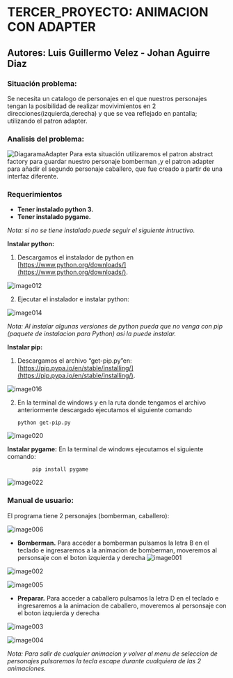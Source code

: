 # TERCER_PROYECTO: ANIMACION CON ADAPTER
## Autores: Luis Guillermo Velez - Johan Aguirre Diaz
### Situación problema:
Se necesita un catalogo de personajes en el que nuestros personajes tengan la posibilidad de realizar movivimientos en 2 direcciones(izquierda,derecha) y que se vea reflejado en pantalla; utilizando el patron adapter.

### Analisis del problema:
![DiagaramaAdapter](imagenesREADME/DiagramaAdapter.png)
Para esta situación utilizaremos el patron abstract factory para guardar nuestro personaje bomberman ,y el patron adapter para añadir el segundo personaje caballero, que fue creado a partir de una interfaz diferente. 


### Requerimientos
* **Tener instalado python 3.**
* **Tener instalado  pygame.**

_Nota: si no se tiene instalado puede seguir el siguiente intructivo._ 


**Instalar python:**
1. Descargamos el instalador de python en [https://www.python.org/downloads/](https://www.python.org/downloads/).

![image012](imagenesREADME/image012.gif)

2. Ejecutar el instalador e instalar python:

![image014](imagenesREADME/image014.gif)


_Nota: Al instalar algunas versiones de python pueda que no venga con pip (paquete de instalacion para Python) asi la puede instalar._

**Instalar pip:**

1. Descargamos el archivo “get-pip.py”en: [https://pip.pypa.io/en/stable/installing/](https://pip.pypa.io/en/stable/installing/).

![image016](imagenesREADME/image016.gif)

2. En la terminal de windows y en la ruta donde tengamos el archivo anteriormente descargado ejecutamos el siguiente comando

       python get-pip.py
     
![image020](imagenesREADME/image020.gif)


**Instalar pygame:**
En la terminal de windows ejecutamos el siguiente comando:

            pip install pygame
            
  ![image022](imagenesREADME/image022.jpg)
            


            
### Manual de usuario:
El programa tiene 2 personajes (bomberman, caballero):

![image006](imagenesREADME/image006.jpg)

* **Bomberman.**
Para acceder a bomberman pulsamos la letra B en el teclado e ingresaremos a la animacion de bomberman, moveremos al personsaje con el boton izquierda y derecha
![image001](imagenesREADME/image001.jpg)

![image002](imagenesREADME/image002.jpg)

![image005](imagenesREADME/image005.jpg)

* **Preparar.**
Para acceder a caballero pulsamos la letra D en el teclado e ingresaremos a la animacion de caballero, moveremos al personsaje con el boton izquierda y derecha

![image003](imagenesREADME/image003.jpg)

![image004](imagenesREADME/image004.jpg)

_Nota: Para salir de cualquier animacion y volver al menu de seleccion de personajes pulsaremos la tecla escape durante cualquiera de las 2 animaciones._
